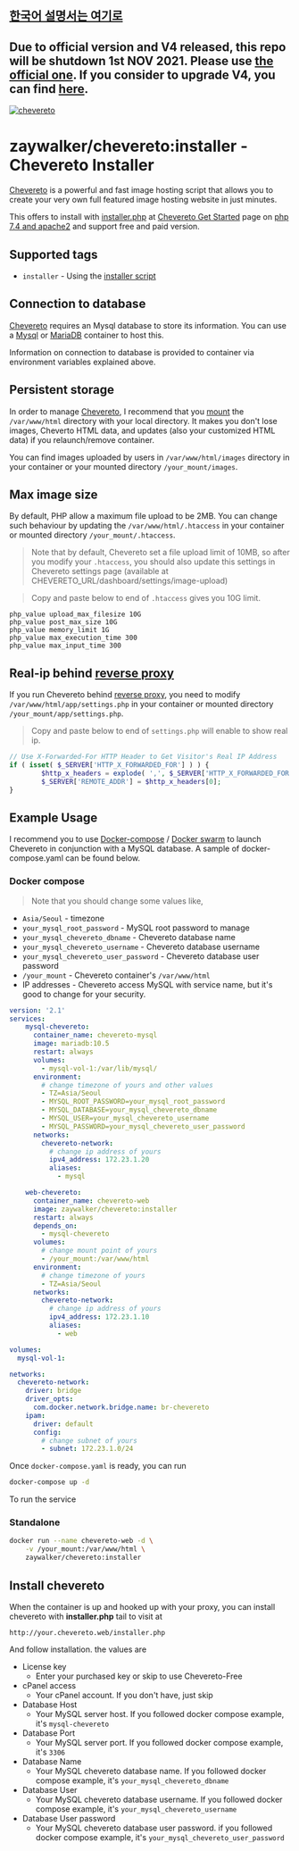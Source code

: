 [**한국어 설명서는 여기로**](https://github.com/zaywalker/chevereto/blob/master/README_ko.md)
--------

**Due to official version and V4 released, this repo will be shutdown 1st NOV 2021. Please use [the official one](https://hub.docker.com/r/chevereto/chevereto). If you consider to upgrade V4, you can find [here](https://v4-docs.chevereto.com/get-started/installation.html#using-docker).**
--------

[cheveretourl]: https://chevereto.com/
[cheveretoinstaller]: https://chevereto.com/download/file/installer
[cheveretogetstarted]: https://chevereto.com/get-started
[php]: https://hub.docker.com/_/php
[![chevereto](http://chevereto.com/app/themes/v3/img/chevereto-blue.svg)][cheveretourl]

# zaywalker/chevereto:installer - Chevereto Installer

[Chevereto][cheveretourl] is a powerful and fast image hosting script that allows you to create your very own full featured image hosting website in just minutes.

This offers to install with [installer.php][cheveretoinstaller] at [Chevereto Get Started][cheveretogetstarted] page on [php 7.4 and apache2][php] and support free and paid version.

## Supported tags

* `installer` - Using the [installer script][cheveretoinstaller]

## Connection to database

[Chevereto][cheveretourl] requires an Mysql database to store its information. You can use a [Mysql](https://hub.docker.com/_/mysql/) or [MariaDB](https://hub.docker.com/_/mariadb/) container to host this.

Information on connection to database is provided to container via environment variables explained above.

## Persistent storage

In order to manage [Chevereto][cheveretourl], I recommend that you [mount](https://docs.docker.com/engine/tutorials/dockervolumes/#data-volumes) the `/var/www/html` directory with your local directory. It makes you don't lose images, Cheverto HTML data, and updates (also your customized HTML data) if you relaunch/remove container.

You can find images uploaded by users in `/var/www/html/images` directory in your container or your mounted directory `/your_mount/images`.

## Max image size

By default, PHP allow a maximum file upload to be 2MB. You can change such behaviour by updating the `/var/www/html/.htaccess` in your container or mounted directory `/your_mount/.htaccess`.

> Note that by default, Chevereto set a file upload limit of 10MB, so after you modify your `.htaccess`, you should also update this settings in Chevereto settings page (available at CHEVERETO_URL/dashboard/settings/image-upload)

> Copy and paste below to end of `.htaccess` gives you 10G limit. 
```
php_value upload_max_filesize 10G
php_value post_max_size 10G
php_value memory_limit 1G
php_value max_execution_time 300
php_value max_input_time 300
```

## Real-ip behind [reverse proxy](https://en.wikipedia.org/wiki/Reverse_proxy)

If you run Chevereto behind [reverse proxy](https://github.com/jc21/nginx-proxy-manager), you need to modify `/var/www/html/app/settings.php` in your container or mounted directory `/your_mount/app/settings.php`. 

> Copy and paste below to end of `settings.php` will enable to show real ip.
```php
// Use X-Forwarded-For HTTP Header to Get Visitor's Real IP Address
if ( isset( $_SERVER['HTTP_X_FORWARDED_FOR'] ) ) {
        $http_x_headers = explode( ',', $_SERVER['HTTP_X_FORWARDED_FOR'] );
        $_SERVER['REMOTE_ADDR'] = $http_x_headers[0];
}
```

## Example Usage

I recommend you to use [Docker-compose](https://docs.docker.com/compose/) / [Docker swarm](https://docs.docker.com/engine/swarm/) to launch Chevereto in conjunction with a MySQL database. A sample of docker-compose.yaml can be found below.

### Docker compose

> Note that you should change some values like,
* `Asia/Seoul` - timezone
* `your_mysql_root_password` - MySQL root password to manage
* `your_mysql_chevereto_dbname` - Chevereto database name
* `your_mysql_chevereto_username` - Chevereto database username
* `your_mysql_chevereto_user_password` - Chevereto database user password
* `/your_mount` - Chevereto container's `/var/www/html`
* IP addresses - Chevereto access MySQL with service name, but it's good to change for your security.

```yaml
version: '2.1'
services:
    mysql-chevereto:
      container_name: chevereto-mysql
      image: mariadb:10.5
      restart: always
      volumes:
        - mysql-vol-1:/var/lib/mysql/
      environment:
        # change timezone of yours and other values
        - TZ=Asia/Seoul
        - MYSQL_ROOT_PASSWORD=your_mysql_root_password
        - MYSQL_DATABASE=your_mysql_chevereto_dbname
        - MYSQL_USER=your_mysql_chevereto_username
        - MYSQL_PASSWORD=your_mysql_chevereto_user_password
      networks:
        chevereto-network:
          # change ip address of yours
          ipv4_address: 172.23.1.20
          aliases:
            - mysql

    web-chevereto:
      container_name: chevereto-web
      image: zaywalker/chevereto:installer
      restart: always
      depends_on:
        - mysql-chevereto
      volumes:
        # change mount point of yours
        - /your_mount:/var/www/html
      environment:
        # change timezone of yours
        - TZ=Asia/Seoul
      networks:
        chevereto-network:
          # change ip address of yours
          ipv4_address: 172.23.1.10
          aliases:
            - web

volumes:
  mysql-vol-1:

networks:
  chevereto-network:
    driver: bridge
    driver_opts:
      com.docker.network.bridge.name: br-chevereto
    ipam:
      driver: default
      config:
        # change subnet of yours
        - subnet: 172.23.1.0/24
```

Once `docker-compose.yaml` is ready, you can run

```bash
docker-compose up -d 
```

To run the service

### Standalone

```bash
docker run --name chevereto-web -d \
    -v /your_mount:/var/www/html \
    zaywalker/chevereto:installer
```

## Install chevereto

When the container is up and hooked up with your proxy, you can install chevereto with **installer.php** tail to visit at

```
http://your.chevereto.web/installer.php
```
And follow installation. the values are

* License key
     - Enter your purchased key or skip to use Chevereto-Free
* cPanel access
     - Your cPanel account. If you don't have, just skip
* Database Host
     - Your MySQL server host. If you followed docker compose example, it's `mysql-chevereto`
* Database Port
     - Your MySQL server port. If you followed docker compose example, it's `3306`
* Database Name
     - Your MySQL chevereto database name. If you followed docker compose example, it's `your_mysql_chevereto_dbname`
* Database User
     - Your MySQL chevereto database username. If you followed docker compose example, it's `your_mysql_chevereto_username`
* Database User password
     - Your MySQL chevereto database user password. if you followed docker compose example, it's `your_mysql_chevereto_user_password`


